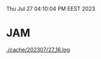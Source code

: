 Thu Jul 27 04:10:04 PM EEST 2023
# JAM
<a href='./cache/202307/27_16.log'>./cache/202307/27_16.log</a>
